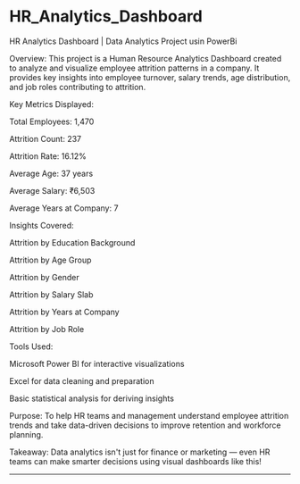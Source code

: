# HR_Analytics_Dashboard

HR Analytics Dashboard | Data Analytics Project usin PowerBi

Overview: This project is a Human Resource Analytics Dashboard created to analyze and visualize employee attrition patterns in a company. It provides key insights into employee turnover, salary trends, age distribution, and job roles contributing to attrition.

Key Metrics Displayed:

Total Employees: 1,470

Attrition Count: 237

Attrition Rate: 16.12%

Average Age: 37 years

Average Salary: ₹6,503

Average Years at Company: 7


Insights Covered:

Attrition by Education Background

Attrition by Age Group

Attrition by Gender

Attrition by Salary Slab

Attrition by Years at Company

Attrition by Job Role


Tools Used:

Microsoft Power BI for interactive visualizations

Excel for data cleaning and preparation

Basic statistical analysis for deriving insights


Purpose: To help HR teams and management understand employee attrition trends and take data-driven decisions to improve retention and workforce planning.

Takeaway: Data analytics isn't just for finance or marketing — even HR teams can make smarter decisions using visual dashboards like this!


---
